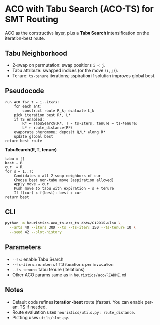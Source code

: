 # ACO with Tabu Search (ACO-TS) for SMT Routing

ACO as the constructive layer, plus a **Tabu Search** intensification on the iteration-best route.

## Tabu Neighborhood

* 2-swap on permutation: swap positions `i < j`.
* Tabu attribute: swapped indices (or the move `(i,j)`).
* Tenure: `ts-tenure` iterations; aspiration if solution improves global best.

## Pseudocode

```
run ACO for t = 1..iters:
    for each ant:
        construct route R_k; evaluate L_k
    pick iteration best R*, L*
    if TS enabled:
        R* ← TabuSearch(R*, T = ts-iters, tenure = ts-tenure)
        L* ← route_distance(R*)
    evaporate pheromone; deposit Q/L* along R*
    update global best
return best route
```

**TabuSearch(R, T, tenure)**

```
tabu = []
best = R
cur  = R
for s = 1..T:
    Candidates = all 2-swap neighbors of cur
    Choose best non-tabu move (aspiration allowed)
    Apply move → cur
    Push move to tabu with expiration = s + tenure
    If f(cur) < f(best): best = cur
return best
```

## CLI

```bash
python -m heuristics.aco_ts.aco_ts data/C12D15.xlsx \
  --ants 40 --iters 300 --ts --ts-iters 150 --ts-tenure 10 \
  --seed 42 --plot-history
```

## Parameters

* `--ts`: enable Tabu Search
* `--ts-iters`: number of TS iterations per invocation
* `--ts-tenure`: tabu tenure (iterations)
* Other ACO params same as in `heuristics/aco/README.md`

## Notes

* Default code refines **iteration-best** route (faster). You can enable per-ant TS if needed.
* Route evaluation uses `heuristics/utils.py: route_distance`.
* Plotting uses `utils/plot.py`.
